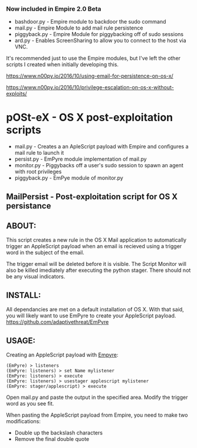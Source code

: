 ### Now included in Empire 2.0 Beta
- bashdoor.py - Empire module to backdoor the sudo command
- mail.py - Empire Module to add mail rule persistence 
- piggyback.py - Empire Module for piggybacking off of sudo sessions
-  ard.py - Enables ScreenSharing to allow you to connect to the host via VNC.

It's recommended just to use the Empire modules, but I've left the other scripts I created when initially developing this.  

https://www.n00py.io/2016/10/using-email-for-persistence-on-os-x/

https://www.n00py.io/2016/10/privilege-escalation-on-os-x-without-exploits/

# pOSt-eX - OS X post-exploitation scripts
- mail.py - Creates a an ApleScript payload with Empire and configures a mail rule to launch it
- persist.py - EmPyre module implementation of mail.py
- monitor.py - Piggybacks off a user's sudo session to spawn an agent with root privileges 
- piggyback.py - EmPye module of monitor.py

## MailPersist - Post-exploitation script for OS X persistance 

## ABOUT:
This script creates a new rule in the OS X Mail application to automatically trigger an AppleScript payload when an email is recieved using a trigger word in the subject of the email.

The trigger email will be deleted before it is visible.  The Script Monitor will also be killed imediately after executing the python stager. There should not be any visual indicators. 

## INSTALL:

All dependancies are met on a default installation of OS X.  With that said, you will likely want to use EmPyre to create your AppleScript payload. 
https://github.com/adaptivethreat/EmPyre

## USAGE:
Creating an AppleScript payload with [Empyre](https://github.com/adaptivethreat/EmPyre):
```
(EmPyre) > listeners
(EmPyre: listeners) > set Name mylistener
(EmPyre: listeners) > execute
(EmPyre: listeners) > usestager applescript mylistener
(EmPyre: stager/applescript) > execute
```
Open mail.py and paste the output in the specified area.  Modify the trigger word as you see fit.  

When pasting the AppleScript payload from Empire, you need to make two modifications:
- Double up the backslash characters
- Remove the final double quote 


